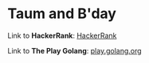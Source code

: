 # Taum and B'day

Link to **HackerRank**: [HackerRank](https://www.hackerrank.com/challenges/taum-and-bday/problem)

Link to **The Play Golang**: [play.golang.org](https://play.golang.org/p/n4eTbOYm5-i)